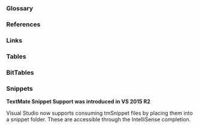 ### Glossary

### References

### Links

### Tables

### BitTables

### Snippets
**TextMate Snippet Support was introduced in VS 2015 R2**

Visual Studio now supports consuming tmSnippet files by placing them into a snippet folder. These are accessible through the IntelliSense completion.